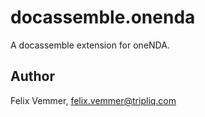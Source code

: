# docassemble.onenda

A docassemble extension for oneNDA.

## Author

Felix Vemmer, felix.vemmer@tripliq.com

